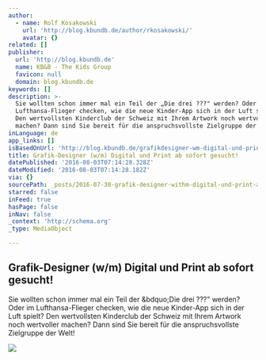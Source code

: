 ```yaml
---
author:
  - name: Rolf Kosakowski
    url: 'http://blog.kbundb.de/author/rkosakowski/'
    avatar: {}
related: []
publisher:
  url: 'http://blog.kbundb.de'
  name: KB&B - The Kids Group
  favicon: null
  domain: blog.kbundb.de
keywords: []
description: >-
  Sie wollten schon immer mal ein Teil der „Die drei ???" werden? Oder im
  Lufthansa-Flieger checken, wie die neue Kinder-App sich in der Luft spielt?
  Den wertvollsten Kinderclub der Schweiz mit Ihrem Artwork noch wertvoller
  machen? Dann sind Sie bereit für die anspruchsvollste Zielgruppe der Welt!
inLanguage: de
app_links: []
isBasedOnUrl: 'http://blog.kbundb.de/grafikdesigner-wm-digital-und-print-ab-sofort-gesucht/'
title: Grafik-Designer (w/m) Digital und Print ab sofort gesucht!
datePublished: '2016-08-03T07:14:28.328Z'
dateModified: '2016-08-03T07:14:28.182Z'
via: {}
sourcePath: _posts/2016-07-30-grafik-designer-withm-digital-und-print-ab-sofort-gesucht.md
starred: false
inFeed: true
hasPage: false
inNav: false
_context: 'http://schema.org'
_type: MediaObject

---
```

<article style=""><h1>Grafik-Designer (w/m) Digital und Print ab sofort gesucht!</h1><p>Sie wollten schon immer mal ein Teil der &amp;bdquo;Die drei ???" werden? Oder im Lufthansa-Flieger checken, wie die neue Kinder-App sich in der Luft spielt? Den wertvollsten Kinderclub der Schweiz mit Ihrem Artwork noch wertvoller machen? Dann sind Sie bereit für die anspruchsvollste Zielgruppe der Welt!</p><img src="http://blog.kbundb.de/wp-content/uploads/2015/10/STANZ-Header560x250.jpg" /></article>